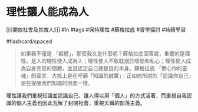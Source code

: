 # 理性讓人能成為人
[[《開放社會及其敵人》]]
#ln #tags #保持理性 #蘇格拉底 #哲學探討 #持續學習 

#flashcard/spaced
> 如果我不僅是 「軀體」，那麼我又是什麼呢？蘇格拉底回答說，重要的是理性。是人的理性使人成為人；理性使人不敢耽溺於嗜慾和私心；理性使人成為自身完足的個體，並且認定自己就是目的本身。蘇格拉底 「關心你的靈魂」的箴言，大抵上是在呼籲「知識的誠實」；正如他所說的「認識你自己」是在提醒我們知識的限度一樣。

理性讓我們重視知識並認識自己，讓人得以用「個人」的方式活著，而重視自我認識的個人主義也因此瓦解了封閉社會，重視天職的部落主義。
